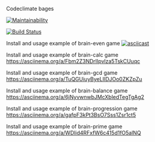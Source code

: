 Codeclimate bages

[![Maintainability](https://api.codeclimate.com/v1/badges/a99a88d28ad37a79dbf6/maintainability)](https://codeclimate.com/github/codeclimate/codeclimate/maintainability)

[![Build Status](https://travis-ci.org/razamanaza/project-lvl1-s344.svg?branch=master)](https://travis-ci.org/razamanaza/project-lvl1-s344)

Install and usage example of brain-even game
[![asciicast](https://asciinema.org/a/PJn7gB0NQmse7ZFppzfPwU7oz.png)](https://asciinema.org/a/PJn7gB0NQmse7ZFppzfPwU7oz)

Install and usage example of brain-calc game
<https://asciinema.org/a/Fbm2Z3NDrIIpvlza5TskCUuqc>

Install and usage example of brain-gcd game
<https://asciinema.org/a/TuQGUiuyByeLIIDJOo0ZKZpZu>

Install and usage example of brain-balance game
<https://asciinema.org/a/6jNyvwnwbJMcXbledTegTgAg2>

Install and usage example of brain-progression game
<https://asciinema.org/a/gafpF3kPt3BsO7Sss1Zsr1ct5>

Install and usage example of brain-prime game
<https://asciinema.org/a/WDIid4RFxfW6c415d1fO5alNQ>